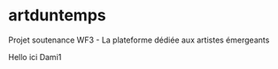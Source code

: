 # artduntemps
Projet soutenance WF3 - La plateforme dédiée aux artistes émergeants

Hello ici Dami1

